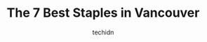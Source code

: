 ---
layout: ampstory
image: https://i0.wp.com/www.auto.or.id/wp-content/uploads/2023/06/staples-print-marketing-services-0-vancouver-1686322250.jpeg?resize=640,853
author: techidn
featured: false
description: Vancouver, British Columbia, Canada is a haven for Staples enthusiasts, boasting an impressive array of 7 top-notch establishments. Whether youre a seasoned connoisseur or simply curious to
title: The 7 Best Staples in Vancouver
cover:
   title: The 7 Best Staples in Vancouver
   subtitle: AUTO.OR.ID
   background: https://www.auto.or.id/wp-content/uploads/2023/06/staples-print-marketing-services-0-vancouver-1686322250.jpeg

pages: 
 - layout: thirds
   top: <h1>#1 Staples</h1>
   bottom: "<p>The staff are always friendly and helpful in this location. The security guard is welcoming too!I love how easy the self serve printing is these days too. Once I was on t</p>"
   background: https://www.auto.or.id/wp-content/uploads/2023/06/staples-print-marketing-services-1-vancouver-1686322252.jpeg
   backgroundblur: true
 - layout: thirds
   top: <h1>#2 Staples</h1>
   bottom: "<p>2780 Sweden Way Unit #110, Richmond, BC V6V 2X1, Canada</p>"
   background: https://www.auto.or.id/wp-content/uploads/2023/06/staples-print-marketing-services-2-vancouver-1686322252.jpeg
   cta:
      link: https://www.auto.or.id/the-7-best-staples-in-vancouver/
      text: The 7 Best Staples in Vancouver
 - layout: thirds
   top: <h1>#3 Staples</h1>
   bottom: "<p>1322 W Broadway, Vancouver, BC V6H 1H2, Canada</p>"
   background: https://images.unsplash.com/photo-1586428268816-ca0069c110c5?ixlib=rb-4.0.3&ixid=MnwxMjA3fDB8MHxwaG90by1wYWdlfHx8fGVufDB8fHx8&auto=format&fit=crop&w=640&h=853&q=80
   cta:
      link: https://www.auto.or.id/the-7-best-staples-in-vancouver/
      text: The 7 Best Staples in Vancouver
 - layout: thirds
   top: <h1>#4 Staples</h1>
   bottom: "<p>3003 Grandview Hwy Unit 1, Vancouver, BC V5M 2E4, Canada</p>"
   background: https://images.unsplash.com/photo-1617814086906-d847a8bc6fca?ixlib=rb-4.0.3&ixid=MnwxMjA3fDB8MHxwaG90by1wYWdlfHx8fGVufDB8fHx8&auto=format&fit=crop&w=640&h=853&q=80
   cta:
      link: https://www.auto.or.id/the-7-best-staples-in-vancouver/
      text: The 7 Best Staples in Vancouver
 - layout: thirds
   top: <h1>#5 Staples</h1>
   bottom: "<p>5821 Marine Way, Burnaby, BC V3N 2R2, Canada</p>"
   background: https://images.unsplash.com/photo-1628188859552-132bbeac6204?ixlib=rb-4.0.3&ixid=MnwxMjA3fDB8MHxwaG90by1wYWdlfHx8fGVufDB8fHx8&auto=format&fit=crop&w=640&h=853&q=80
   cta:
      link: https://www.auto.or.id/the-7-best-staples-in-vancouver/
      text: The 7 Best Staples in Vancouver
 - layout: thirds
   top: <h1>#6 Staples</h1>
   bottom: "<p>1999 Marine Dr, North Vancouver, BC V7P 3N5, Canada</p>"
   background: https://images.unsplash.com/photo-1632275229274-0f1031f6b16b?ixlib=rb-4.0.3&ixid=MnwxMjA3fDB8MHxwaG90by1wYWdlfHx8fGVufDB8fHx8&auto=format&fit=crop&w=640&h=853&q=80
   cta:
      link: https://www.auto.or.id/the-7-best-staples-in-vancouver/
      text: The 7 Best Staples in Vancouver
 - layout: thirds
   top: <h1>#7 Staples</h1>
   bottom: "<p>1055 W Georgia St Unit 220, Vancouver, BC V6E 3P3, Canada</p>"
   background: https://images.unsplash.com/photo-1629935252276-2e9267f778a1?ixlib=rb-4.0.3&ixid=MnwxMjA3fDB8MHxwaG90by1wYWdlfHx8fGVufDB8fHx8&auto=format&fit=crop&w=640&h=853&q=80
   cta:
      link: https://www.auto.or.id/the-7-best-staples-in-vancouver/
      text: The 7 Best Staples in Vancouver
 - layout: thirds
   middle: Continue reading...
   background: https://images.unsplash.com/photo-1508048236731-b5ef91f7840c?ixlib=rb-4.0.3&ixid=MnwxMjA3fDB8MHxwaG90by1wYWdlfHx8fGVufDB8fHx8&auto=format&fit=crop&w=640&h=853&q=80
   cta:
      link: https://www.auto.or.id/the-7-best-staples-in-vancouver/
      text: The 7 Best Staples in Vancouver

---